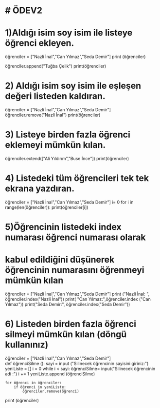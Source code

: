 # #  ÖDEV2
#  1)Aldığı isim soy isim ile listeye öğrenci ekleyen.

öğrenciler = ["Nazli İnal","Can Yılmaz","Seda Demir"]
print (öğrenciler)

öğrenciler.append("Tuğba Çelik") 
print(öğrenciler)

#  2) Aldığı isim soy isim ile eşleşen değeri listeden kaldıran.
öğrenciler = ["Nazli İnal","Can Yılmaz","Seda Demir"]
öğrenciler.remove("Nazli İnal")
print(öğrenciler)   

#  3) Listeye birden fazla öğrenci eklemeyi mümkün kılan.
öğrenciler.extend(["Ali Yıldırım","Buse İnce"])
print(öğrenciler)

#  4) Listedeki tüm öğrencileri tek tek ekrana yazdıran.
öğrenciler = ["Nazli İnal","Can Yılmaz","Seda Demir"]
i= 0
for i in range(len(öğrenciler)):
    print(öğrenciler[i])

#  5)Öğrencinin listedeki index numarası öğrenci numarası olarak
#  kabul edildiğini düşünerek öğrencinin numarasını öğrenmeyi mümkün kılan

öğrenciler = ["Nazli İnal","Can Yılmaz","Seda Demir"]
print ("Nazli İnal: ", öğrenciler.index("Nazli İnal"))
print( "Can Yılmaz:",öğrenciler.index ("Can Yılmaz"))
print("Seda Demir:", öğrenciler.index("Seda Demir"))

# 6) Listeden birden fazla öğrenci silmeyi mümkün kılan (döngü kullanınız)

öğrenciler = ["Nazli İnal","Can Yılmaz","Seda Demir"]   
def öğrenciSilme ():
    sayi = input ("Silinecek öğrencinin sayisini giriniz:")
    yeniListe = []
    i = 0
    while i < sayi:
    öğrenciSilme= input("Silinecek öğrencinin adi :")
    i += 1
    yeniListe.append (öğrenciSilme)

    for öğrenci in öğrenciler:
        if öğrenci in yeniListe:
            öğrenciler.remove(öğrenci)
print (öğrenciler)           
